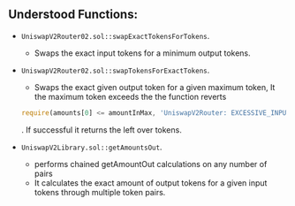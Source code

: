 

## Understood Functions:
- `UniswapV2Router02.sol::swapExactTokensForTokens`.

    - Swaps the exact input tokens for a minimum output tokens.

- `UniswapV2Router02.sol::swapTokensForExactTokens`.

    - Swaps the exact given output token for a given maximum token, It the maximum token exceeds the the function reverts
     ```javascript
     require(amounts[0] <= amountInMax, 'UniswapV2Router: EXCESSIVE_INPUT_AMOUNT');
     ```
     . If successful it returns the left over tokens.

- `UniswapV2Library.sol::getAmountsOut`.
    -  performs chained getAmountOut calculations on any number of pairs
    - It calculates the exact amount of output tokens for a given input tokens through multiple token pairs.